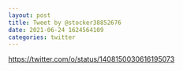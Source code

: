 ```yaml
--- 
layout: post 
title: Tweet by @stocker38852676 
date: 2021-06-24 1624564109 
categories: twitter 
--- 
```

https://twitter.com/o/status/1408150030616195073